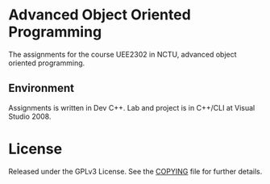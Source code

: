 Advanced Object Oriented Programming
====================================

The assignments for the course UEE2302 in NCTU, advanced object oriented programming.

## Environment

Assignments is written in Dev C++.
Lab and project is in C++/CLI at Visual Studio 2008.   

License
====================================

Released under the GPLv3 License.  See the [COPYING][copying] file for further details.

[copying]: http://github.com/chichunchen/AOOP/blob/master/COPYING

